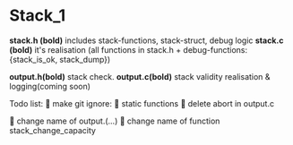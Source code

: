 # Stack_1
**stack.h (bold)** includes stack-functions, stack-struct, debug logic
**stack.c (bold)** it's realisation (all functions in stack.h + debug-functions: {stack_is_ok, stack_dump})

**output.h(bold)** stack check.
**output.c(bold)** stack validity realisation & logging(coming soon)

Todo list:
:black_square_button: make git ignore:
:black_square_button: static functions
:black_square_button: delete abort in output.c

:black_square_button: change name of output.(...) 
:black_square_button: change name of function stack_change_capacity

